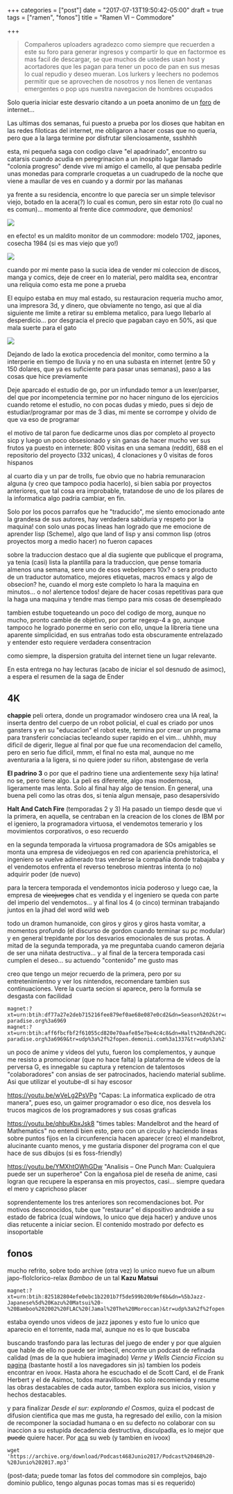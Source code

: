 +++
categories = ["post"]
date = "2017-07-13T19:50:42-05:00"
draft = true
tags = ["ramen", "fonos"]
title = "Ramen VI – Commodore"

+++

> Compañeros uploaders agradezco como siempre que recuerden a este su foro para
> generar ingresos y compartir lo que en factormoe es mas facil de descargar, se
> que muchos de ustedes usan host y acortadores que les pagan para tener un poco
> de pan en sus mesas lo cual repudio y deseo mueran. Los lurkers y leechers
> no podemos permitir que se aprovechen de nosotros y nos llenen de ventanas
> emergentes o pop ups nuestra navegacion de hombres ocupados

Solo queria iniciar este desvario citando a un poeta anonimo de un [foro](http://www.sectahentai.org/foro/) de
internet...

Las ultimas dos semanas, fui puesto a prueba por los dioses que habitan en las
redes filoticas del internet, me obligaron a hacer cosas que no queria,
pero que a la larga termine por disfrutar silenciosamente, ssshhhh

esta, mi pequeña saga con codigo clave "el apadrinado", encontro su catarsis
cuando acudia en peregrinacion a un inospito lugar llamado "colonia progreso"
dende vive mi amigo el camello, al que pensaba pedirle unas monedas para
comprarle croquetas a un cuadrupedo de la noche que viene a maullar de ves en
cuando y a dormir por las mañanas

ya frente a su residencia, encontre lo que parecia ser un simple televisor
viejo, botado en la acera(?) lo cual es comun, pero sin estar roto (lo cual no
es comun)... momento al frente dice *commodore*, que demonios!

![](/img/commodore-00.jpg)

en efecto! es un maldito monitor de un commodore: modelo 1702, japones, cosecha
1984 (si es mas viejo que yo!)

![](/img/commodore-01.jpg)

cuando por mi mente paso la sucia idea de vender mi coleccion de discos,
manga y comics, deje de creer en lo material, pero maldita sea, encontrar una
reliquia como esta me pone a prueba

El equipo estaba en muy mal estado, su restauracion requeria mucho amor, una
impresora 3d, y dinero, que obviamente no tengo, asi que al dia siguiente me
limite a retirar su emblema metalico, para luego llebarlo al desperdicio... por
desgracia el precio que pagaban cayo en 50%, asi que mala suerte para el gato

![](/img/commodore-02.jpg)

Dejando de lado la exotica procedencia del monitor, como termino a la
interperie en tiempo de lluvia y no en una subasta en internet (entre 50 y 150
dolares, que ya es suficiente para pasar unas semanas), paso a las cosas que
hice previamente

Deje aparcado el estudio de go, por un infundado temor a un lexer/parser, del
que por incompetencia termine por no hacer ninguno de los ejercicios cuando
retome el estudio, no con pocas dudas y miedo, pues si dejo de
estudiar/programar por mas de 3 dias, mi mente se corrompe y olvido de que va
eso de programar

el motivo de tal paron fue dedicarme unos dias por completo al proyecto sicp y
luego un poco obsesionado y sin ganas de hacer mucho ver sus frutos ya puesto en
internete: 800 visitas en una semana (reddit), 688 en el repositorio del
proyecto (332 unicas), 4 clonaciones y 0 visitas de foros hispanos

al cuarto dia y un par de trolls, fue obvio que no habria remunaracion alguna (y
creo que tampoco podia hacerlo), si bien sabia por proyectos anteriores, que tal
cosa era improbable, tratandose de uno de los pilares de la informatica algo
padria cambiar, en fin.

Solo por los pocos parrafos que he "traducido", me siento emocionado ante la
grandesa de sus autores, hay verdadera sabiduria y respeto por la maquina! con
solo unas pocas lineas han logrado que me emocione de aprender lisp (Scheme),
algo que land of lisp y ansi common lisp (otros proyectos morg a medio hacer) no
fueron capaces

sobre la traduccion destaco que al dia sugiente que publicque el programa, ya
tenia (casi) lista la plantilla para la traduccion, que pense tomaria almenos
una semana, sere uno de esos webelopers 10x? o sera producto de un traductor
automatico, mejores etiquetas, macros emacs y algo de obsecion? he, cuando el
morg este completo lo hara la maquina en minutos... o no! alertence todos!
dejare de hacer cosas repetitivas para que la haga una maquina y tendre mas
tiempo para mis cosas de desempleado

tambien estube toqueteando un poco del codigo de morg, aunque no mucho, pronto
cambie de objetivo, por portar regexp-4 a go, aunque tampoco he logrado ponerme en
serio con ello, unque la libreria tiene una aparente simplicidad, en sus
entrañas todo esta obscuramente entrelazado y entender esto requiere verdadera
consentracion

como siempre, la dispersion gratuita del internet tiene un lugar relevante.

En esta entrega no hay lecturas (acabo de iniciar el sol desnudo de asimoc), a
espera el resumen de la saga de Ender

## 4K

**chappie** peli ortera, donde un programador windosero crea una IA real, la
inserta dentro del cuerpo de un robot policial, el cual es criado por unos
gansters y en su "educacion" el robot este, termina por crear un programa para
transferir conciacias tecleando super rapido en el vim... uhhhh, muy dificil de
digerir, llegue al final por que fue una recomendacion del camello, pero en
serio fue dificil, mmm, el final no esta mal, aunque no me aventuraria a la
ligera, si no quiere joder su riñon, abstengase de verla

**El padrino 3** o por que el padrino tiene una ardientemente sexy hija latina!
no se, pero tiene algo. La peli es diferente, algo mas modernosa, ligeramente
mas lenta. Solo al final hay algo de tension. En general, una buena peli como
las otras dos, si tenia algun mensaje, paso desapersivido

**Halt And Catch Fire** (temporadas 2 y 3) Ha pasado un tiempo desde que vi la
primera, en aquella, se centraban en la creacion de los clones de IBM por el
igeniero, la programadora virtuosa, el vendemotos temerario y los movimientos
corporativos, o eso recuerdo

en la segunda temporada la virtuosa programadora de SOs amigables se monta una
empresa de videojuegos en red con apariencia prehistorica, el ingeniero se
vuelve adinerado tras venderse la compañia donde trabajaba y el vendemotos
enfrenta el reverso tenebroso mientras intenta (o no) adquirir poder (de nuevo)

para la tercera temporada el vendemontos inicia poderoso y luego cae, la empresa
de <s>vieojuegos</s> chat es vendida y el ingeniero se queda con parte del
imperio del vendemotos... y al final los 4 (o cinco) terminan trabajando juntos
en la jihad del word wild web

todo un dramon humanoide, con giros y giros y giros hasta vomitar, a momentos
profundo (el discurso de gordon cuando terminar su pc modular) y en general
trepidante por los desvarios emocionales de sus protas. A mitad de la segunda
temporada, ya me preguntaba cuando cameron dejaria de ser una niñata
destructiva... y al final de la tercera temporada casi cumplen el deseo... su
actuendo "contenido" me gusto mas

creo que tengo un mejor recuerdo de la primera, pero por su entretenimientno
y ver los nintendos, recomendare tambien sus continuaciones. Vere la cuarta
secion si aparece, pero la formula se desgasta con facilidad

    magnet:?xt=urn:btih:df77a27e2deb715216fee879ef0ae68e087e0cd2&dn=Season%202&tr=udp%3a%2f%2ftracker.coppersurfer.tk%3a6969&tr=udp%3a%2f%2fexodus.desync.com%3a6969&tr=udp%3a%2f%2fzer0day.ch%3a1337&tr=udp%3a%2f%2fopen.demonii.com%3a1337&tr=udp%3a%2f%2ftracker.leechers-paradise.org%3a6969
    magnet:?xt=urn:btih:aff6fbcfbf2f61055cd820e70aafe85e7be4c4c8&dn=Halt%20And%20Catch%20Fire%20Season%203%20Mp4%20720p&tr=udp%3a%2f%2ftracker.coppersurfer.tk%3a6969&tr=udp%3a%2f%2ftracker.leechers-paradise.org%3a6969&tr=udp%3a%2f%2fopen.demonii.com%3a1337&tr=udp%3a%2f%2fexodus.desync.com%3a6969&tr=udp%3a%2f%2fzer0day.ch%3a1337

un poco de anime y videos del yutu, fueron los complementos, y aunque me resisto
a promocionar (que no hace falta) la plataforma de videos de la perversa G, es
innegable su captura y retencion de talentosos "colaboradores" con ansias de ser
patrocinados, haciendo material sublime. Asi que utilizar el youtube-dl si hay escosor

https://youtu.be/wVeLg2PsVPg "Capas: La informatica explicado de otra manera",
pues eso, un gaimer programador o eso dice, nos desvela los trucos magicos de
los programadores y sus cosas graficas

https://youtu.be/qhbuKbxJsk8 "times tables: Mandelbrot and the heard of
Mathematics" no entendi bien esto, pero con un circulo y haciendo lineas sobre
puntos fijos en la circunferencia hacen aparecer (creo) el mandelbrot,
alucinante cuanto menos, y me gustaria disponer del programa con el que hace de
sus dibujos (si es foss-friendly)

https://youtu.be/YMXhtOWhGDw "Analisis – One Punch Man: Cualquiera puede ser un superheroe"
Con la engañosa piel de reseña de anime, casi logran que recupere la esperansa
en mis proyectos, casi... siempre quedara el mero y caprichoso placer

soprendentemente los tres anteriores son recomendaciones bot. Por motivos
desconocidos, tube que "restaurar" el dispositivo androide a su estado de
fabrica (cual windows, lo unico que deja hacer) y anduve unos dias retucente a
iniciar secion. El contenido mostrado por defecto es insoportable

## fonos

mucho refrito, sobre todo archive (otra vez) lo unico nuevo fue  un album
japo-flolclorico-relax *Bamboo* de un tal **Kazu Matsui**

    magnet:?xt=urn:btih:825182804efe0ebc1b2201b7f5de599b20b9ef6b&dn=%5bJazz-Japanese%5d%20Kazu%20Matsui%20-%20Bamboo%202002%20FLAC%20(Jamal%20The%20Moroccan)&tr=udp%3a%2f%2fopen.demonii.com%3a1337%2fannounce&tr=udp%3a%2f%2ftracker.publicbt.com%3a80%2fannounce&tr=udp%3a%2f%2ftracker.openbittorrent.com%3a80%2fannounce&tr=udp%3a%2f%2ftracker.istole.it%3a80%2fannounce&tr=udp%3a%2f%2ftracker.ccc.de%3a80%2fannounce&tr=udp%3a%2f%2ftracker.torrentbox.com%3a2710%2fannounce&tr=http%3a%2f%2ftracker.blazing.de%3a6969%2fannounce&tr=http%3a%2f%2ftracker.ilibr.org%3a6969%2fannounce&tr=http%3a%2f%2fpow7.com%2fannounce&tr=http%3a%2f%2ftracker.publicbt.org%2fannounce&tr=http%3a%2f%2ftracker.t0r.download

estaba oyendo unos videos de jazz japones y esto fue lo unico que aparecio en
el torrente, nada mal, aunque no es lo que buscaba

buscando trasfondo para las lecturas del juego de ender y por que alguien que
hable de ello no puede ser imbecil, encontre un podcast de refinada calidad (mas
de la que hubiera imaginado) *Verne y Wells Ciencia Ficcion*
su [pagina](http://verneywells.blogspot.mx/) (bastante hostil a los
navegadores sin js) tambien los podeis encontrar en ivoox. Hasta ahora he
escuchado el de Scott Card, el de Frank Herbert y el de Asimoc, todos
maravillosos. No solo recomienda y resume las obras destacables de cada autor,
tamben explora sus inicios, vision y hechos destacables.

y para finalizar *Desde el sur: explorando el Cosmos*, quiza el podcast de
difusion cientifica que mas me gusta, ha regresado del exilio, con la mision de
recomponer la sociadad humana o en su defecto no colaborar con su inaccion a su
estupida decadencia destructiva, disculpadla, es lo mejor que <s>puede</s>
quiere hacer. Por [aca](http://radiokosmosargentina.blogspot.mx/) su web (y tambien en ivoox)

    wget 'https://archive.org/download/Podcast468Junio2017/Podcast%20468%20-%20Junio%202017.mp3'


(post-data; puede tomar las fotos del commodore sin complejos, bajo dominio
publico, tengo algunas pocas tomas mas si es requerido)

